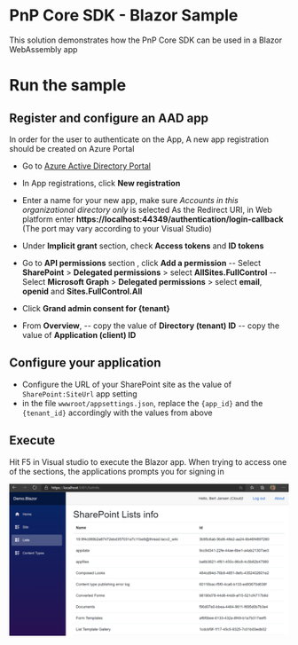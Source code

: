 ﻿# PnP Core SDK - Blazor Sample

This solution demonstrates how the PnP Core SDK can be used in a Blazor WebAssembly app

# Run the sample

## Register and configure an AAD app

In order for the user to authenticate on the App, A new app registration should be created on Azure Portal

- Go to [Azure Active Directory Portal](https://aad.portal.azure.com)

- In App registrations, click __New registration__

- Enter a name for your new app, make sure *Accounts in this organizational directory only* is selected As the Redirect URI, in Web platform enter __https://localhost:44349/authentication/login-callback__ (The port may vary according to your Visual Studio)

- Under __Implicit grant__ section, check __Access tokens__ and __ID tokens__

- Go to __API permissions__ section , click __Add a permission__
-- Select __SharePoint__ > __Delegated permissions__ > select __AllSites.FullControl__
-- Select __Microsoft Graph__ > __Delegated permissions__ > select __email__, __openid__ and __Sites.FullControl.All__

- Click __Grand admin consent for {tenant}__

- From __Overview__,
-- copy the value of __Directory (tenant) ID__
-- copy the value of __Application (client) ID__

## Configure your application

- Configure the URL of your SharePoint site as the value of `SharePoint:SiteUrl` app setting
- in the file `wwwroot/appsettings.json`, replace the `{app_id}` and the `{tenant_id}` accordingly with the values from above

## Execute

  Hit F5 in Visual studio to execute the Blazor app.
  When trying to access one of the sections, the applications prompts you for signing in

  ![preview image of the running app](preview.png)